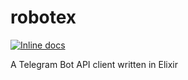 # robotex
[![Inline docs](http://inch-ci.org/github/EddyShure/robotex.svg)](http://inch-ci.org/github/EddyShure/robotex)

A Telegram Bot API client written in Elixir
